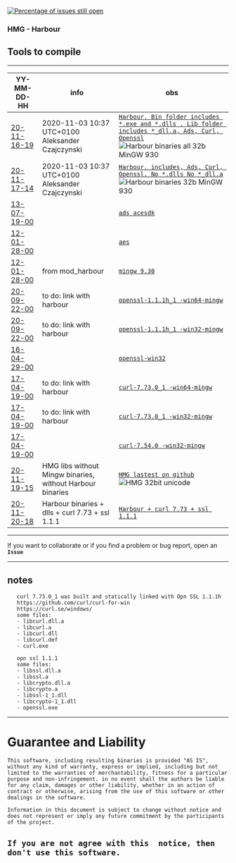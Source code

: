 [![Percentage of issues still open](http://isitmaintained.com/badge/open/asistex/hmg_tools_compilation.svg)](http://isitmaintained.com/project/asistex/hmg_tools_compilation "Percentage of issues still open")

### HMG - Harbour
## Tools to compile
---

YY-MM-DD-HH | info | obs |
--- | --- | --- |
[20-11-16-19 ](https://github.com/asistex/hmg_tools_compilation/raw/main/bin/hb32_mgw930_32b_20201116-19.zip) | 2020-11-03 10:37 UTC+0100 Aleksander Czajczynski | [`Harbour. Bin folder includes *.exe and *.dlls . Lib folder includes *_dll.a, Ads, Curl, Openssl`](https://github.com/asistex/hmg_tools_compilation/raw/main/bin/hb32_mgw930_32b_20201116-19.zip)  ![Harbour binaries all 32b MinGW 930](https://github.com/asistex/hmg_tools_compilation/workflows/Harbour%20binaries%2032b%20MinGW%20930/badge.svg) |
[20-11-17-14 ](https://github.com/asistex/hmg_tools_compilation/raw/main/bin/hb32_mgw930_32b_20201117-14.zip) | 2020-11-03 10:37 UTC+0100 Aleksander Czajczynski | [`Harbour. includes, Ads, Curl, Openssl. No *.dlls No *_dll.a`](https://github.com/asistex/hmg_tools_compilation/raw/main/bin/hb32_mgw930_32b_20201117-14.zip)  ![Harbour binaries 32b MinGW 930](https://github.com/asistex/hmg_tools_compilation/workflows/Harbour%20binaries%2032b%20MinGW%20930/badge.svg) |
[13-07-19-00 ](https://github.com/asistex/hmg_tools_compilation/raw/main/bin/acesdk.zip) |  | [`ads acesdk`](https://github.com/asistex/hmg_tools_compilation/raw/main/bin/acesdk.zip) |
[12-01-28-00 ](https://github.com/asistex/hmg_tools_compilation/raw/main/bin/aes.zip) |  | [`aes`](https://github.com/asistex/hmg_tools_compilation/raw/main/bin/aes.zip) |
[12-01-28-00 ](https://bitbucket.org/lorenzodla/mod_harbour_actions_resources/downloads/mingw32.zip) | from mod_harbour | [`mingw 9.30`](https://bitbucket.org/lorenzodla/mod_harbour_actions_resources/downloads/mingw32.zip)
[20-09-22-00 ](https://github.com/asistex/hmg_tools_compilation/raw/main/bin/openssl-1.1.1h_1-win64-mingw.zip) | to do: link with harbour | [`openssl-1.1.1h_1 -win64-mingw`](https://github.com/asistex/hmg_tools_compilation/raw/main/bin/openssl-1.1.1h_1-win64-mingw.zip) |
[20-09-22-00 ](https://github.com/asistex/hmg_tools_compilation/raw/main/bin/openssl-1.1.1h_1-win32-mingw.zip) | to do: link with harbour | [`openssl-1.1.1h_1 -win32-mingw`](https://github.com/asistex/hmg_tools_compilation/raw/main/bin/openssl-1.1.1h_1-win32-mingw.zip) |
[16-04-29-00 ](https://github.com/asistex/hmg_tools_compilation/raw/main/bin/OpenSSL-Win32.zip) |  | [`openssl-win32`](https://github.com/asistex/hmg_tools_compilation/raw/main/bin/OpenSSL-Win32.zip) |
[17-04-19-00 ](https://github.com/asistex/hmg_tools_compilation/raw/main/bin/curl-7.73.0_1-win64-mingw.zip) | to do: link with harbour | [`curl-7.73.0_1 -win64-mingw`](https://github.com/asistex/hmg_tools_compilation/raw/main/bin/curl-7.73.0_1-win64-mingw.zip) |
[17-04-19-00 ](https://github.com/asistex/hmg_tools_compilation/raw/main/bin/curl-7.73.0_1-win32-mingw.zip) | to do: link with harbour | [`curl-7.73.0_1 -win32-mingw`](https://github.com/asistex/hmg_tools_compilation/raw/main/bin/curl-7.73.0_1-win32-mingw.zip) |
[17-04-19-00 ](https://github.com/asistex/hmg_tools_compilation/raw/main/bin/curl-7.54.0-win32-mingw.zip) |  | [`curl-7.54.0 -win32-mingw`](https://github.com/asistex/hmg_tools_compilation/raw/main/bin/curl-7.54.0-win32-mingw.zip) |
[20-11-19-15 ](https://github.com/asistex/hmg_tools_compilation/raw/main/bin/hmg_on_github_uni_32b_20201119-15.zip) | HMG libs without Mingw binaries, without Harbour binaries | [`HMG lastest on github`](https://github.com/asistex/hmg_tools_compilation/raw/main/bin/hmg_on_github_uni_32b_20201119-15.zip) ![HMG 32bit unicode](https://github.com/asistex/hmg_tools_compilation/workflows/HMG%2032bit%20unicode/badge.svg) |
[20-11-20-18 ](https://github.com/asistex/hmg_tools_compilation/raw/main/bin/hb32_curl_ssl_mgw93_32b_20201120-18.zip) | Harbour binaries + dlls + curl 7.73 + ssl 1.1.1 | [`Harbour + curl 7.73 + ssl 1.1.1`](https://github.com/asistex/hmg_tools_compilation/raw/main/bin/hb32_curl_ssl_mgw93_32b_20201120-18.zip) |

---
If you want to collaborate or if you find a problem or bug report, open an **`Issue`**

---
## notes
```
   curl 7.73.0_1 was built and statically linked with Opn SSL 1.1.1h
   https://github.com/curl/curl-for-win
   https://curl.se/windows/
   some files:
   - libcurl.dll.a
   - libcurl.a
   - libcurl.dll
   - libcurl.def
   - curl.exe

   opn ssl 1.1.1
   some files:
   - libssl.dll.a
   - libssl.a
   - libcrypto.dll.a
   - libcrypto.a
   - libssl-1_1.dll
   - libcrypto-1_1.dll
   - openssl.exe

```

---
# Guarantee and Liability

`This software, including resulting binaries is provided "AS IS", without any kind of warranty, express or implied, including but not limited to the warranties of merchantability, fitness for a particular purpose and non-infringement. in no event shall the authors be liable for any claim, damages or other liability, whether in an action of contract or otherwise, arising from the use of this software or other dealings in the software.`

`Information in this document is subject to change without notice and does not represent or imply any future commitment by the participants of the project.`

`If you are not agree with this  notice, then don't use this software.`
---
